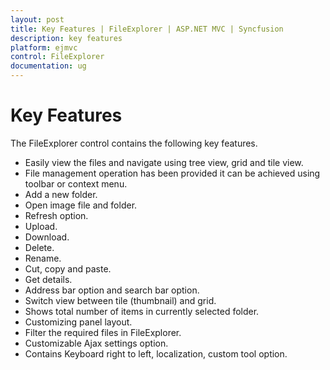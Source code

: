 ```yaml
---
layout: post
title: Key Features | FileExplorer | ASP.NET MVC | Syncfusion
description: key features
platform: ejmvc
control: FileExplorer
documentation: ug
---
```


# Key Features

The FileExplorer control contains the following key features.

* Easily view the files and navigate using tree view, grid and tile view.
* File management operation has been provided it can be achieved using toolbar or context menu.
* Add a new folder.
* Open image file and folder.
* Refresh option.
* Upload.
* Download.
* Delete.
* Rename.
* Cut, copy and paste.
* Get details.
* Address bar option and search bar option.
* Switch view between tile (thumbnail) and grid.
* Shows total number of items in currently selected folder.
* Customizing panel layout.
* Filter the required files in FileExplorer.
* Customizable Ajax settings option.
* Contains Keyboard right to left, localization, custom tool option.

